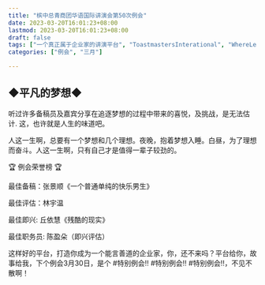 ```yaml
---
title: "槟中总青商团华语国际讲演会第50次例会"
date: 2023-03-20T16:01:23+08:00
lastmod: 2023-03-20T16:01:23+08:00
draft: false
tags: ["一个真正属于企业家的讲演平台", "ToastmastersInterational", "WhereLeadersAreMade", "张景顺", "林宇温", "陈盈朵", "丘依慧"]
categories: ["例会", "三月"]

---
```

 
## ◆平凡的梦想◆

听过许多备稿员及嘉宾分享在追逐梦想的过程中带来的喜悦，及挑战，是无法估计. 这，也许就是人生的味道吧。

人这一生啊，总要有一个梦想和几个理想。夜晚，抱着梦想入睡。白昼，为了理想而奋斗。人这一生啊，只有自己才是值得一辈子较劲的。

🏆 例会荣誉榜 🏆

最佳备稿：张景顺《一个普通单纯的快乐男生》

最佳评估：林宇温

最佳即兴:  丘依慧《残酷的现实》

最佳职务员: 陈盈朵（即兴评估）

这样好的平台，打造你成为一个能言善道的企业家，你，还不来吗？平台给你，故事给我，下个例会3月30日，是个 #特别例会‼ #特别例会‼ #特别例会‼，不见不散啊！